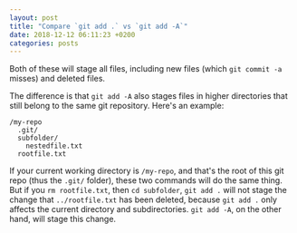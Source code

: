 ```yaml
---
layout: post
title: "Compare `git add .` vs `git add -A`"
date: 2018-12-12 06:11:23 +0200
categories: posts
---
```


Both of these will stage all files, including new files (which `git commit -a` misses) and deleted files.

The difference is that `git add -A` also stages files in higher directories that still belong to the same git repository. Here's an example:

```
/my-repo
  .git/
  subfolder/
    nestedfile.txt
  rootfile.txt
```

If your current working directory is `/my-repo`, and that's the root of this git repo (thus the `.git/` folder), these two commands will do the same thing.  
But if you `rm rootfile.txt`, then `cd subfolder`, `git add .` will not stage the change that `../rootfile.txt` has been deleted, because `git add .` only affects the current directory and subdirectories. `git add -A`, on the other hand, will stage this change.